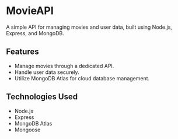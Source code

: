 # MovieAPI

A simple API for managing movies and user data, built using Node.js, Express, and MongoDB.

## Features

*   Manage movies through a dedicated API.
*   Handle user data securely.
*   Utilize MongoDB Atlas for cloud database management.

## Technologies Used

*   Node.js
*   Express
*   MongoDB Atlas
*   Mongoose
